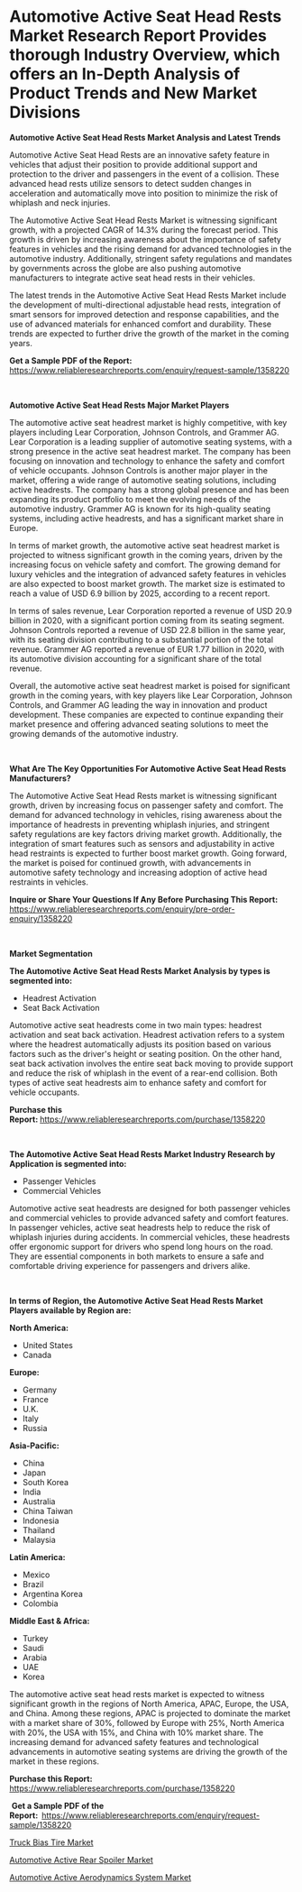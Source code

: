 <p><h1>Automotive Active Seat Head Rests Market Research Report Provides thorough Industry Overview, which offers an In-Depth Analysis of Product Trends and New Market Divisions</h1></p><p><strong>Automotive Active Seat Head Rests Market Analysis and Latest Trends</strong></p>
<p><p>Automotive Active Seat Head Rests are an innovative safety feature in vehicles that adjust their position to provide additional support and protection to the driver and passengers in the event of a collision. These advanced head rests utilize sensors to detect sudden changes in acceleration and automatically move into position to minimize the risk of whiplash and neck injuries.</p><p>The Automotive Active Seat Head Rests Market is witnessing significant growth, with a projected CAGR of 14.3% during the forecast period. This growth is driven by increasing awareness about the importance of safety features in vehicles and the rising demand for advanced technologies in the automotive industry. Additionally, stringent safety regulations and mandates by governments across the globe are also pushing automotive manufacturers to integrate active seat head rests in their vehicles.</p><p>The latest trends in the Automotive Active Seat Head Rests Market include the development of multi-directional adjustable head rests, integration of smart sensors for improved detection and response capabilities, and the use of advanced materials for enhanced comfort and durability. These trends are expected to further drive the growth of the market in the coming years.</p></p>
<p><strong>Get a Sample PDF of the Report:&nbsp;</strong> <a href="https://www.reliableresearchreports.com/enquiry/request-sample/1358220">https://www.reliableresearchreports.com/enquiry/request-sample/1358220</a></p>
<p>&nbsp;</p>
<p><strong>Automotive Active Seat Head Rests Major Market Players</strong></p>
<p><p>The automotive active seat headrest market is highly competitive, with key players including Lear Corporation, Johnson Controls, and Grammer AG. Lear Corporation is a leading supplier of automotive seating systems, with a strong presence in the active seat headrest market. The company has been focusing on innovation and technology to enhance the safety and comfort of vehicle occupants. Johnson Controls is another major player in the market, offering a wide range of automotive seating solutions, including active headrests. The company has a strong global presence and has been expanding its product portfolio to meet the evolving needs of the automotive industry. Grammer AG is known for its high-quality seating systems, including active headrests, and has a significant market share in Europe.</p><p>In terms of market growth, the automotive active seat headrest market is projected to witness significant growth in the coming years, driven by the increasing focus on vehicle safety and comfort. The growing demand for luxury vehicles and the integration of advanced safety features in vehicles are also expected to boost market growth. The market size is estimated to reach a value of USD 6.9 billion by 2025, according to a recent report.</p><p>In terms of sales revenue, Lear Corporation reported a revenue of USD 20.9 billion in 2020, with a significant portion coming from its seating segment. Johnson Controls reported a revenue of USD 22.8 billion in the same year, with its seating division contributing to a substantial portion of the total revenue. Grammer AG reported a revenue of EUR 1.77 billion in 2020, with its automotive division accounting for a significant share of the total revenue.</p><p>Overall, the automotive active seat headrest market is poised for significant growth in the coming years, with key players like Lear Corporation, Johnson Controls, and Grammer AG leading the way in innovation and product development. These companies are expected to continue expanding their market presence and offering advanced seating solutions to meet the growing demands of the automotive industry.</p></p>
<p>&nbsp;</p>
<p><strong>What Are The Key Opportunities For Automotive Active Seat Head Rests Manufacturers?</strong></p>
<p><p>The Automotive Active Seat Head Rests market is witnessing significant growth, driven by increasing focus on passenger safety and comfort. The demand for advanced technology in vehicles, rising awareness about the importance of headrests in preventing whiplash injuries, and stringent safety regulations are key factors driving market growth. Additionally, the integration of smart features such as sensors and adjustability in active head restraints is expected to further boost market growth. Going forward, the market is poised for continued growth, with advancements in automotive safety technology and increasing adoption of active head restraints in vehicles.</p></p>
<p><strong>Inquire or Share Your Questions If Any Before Purchasing This Report:</strong> <a href="https://www.reliableresearchreports.com/enquiry/pre-order-enquiry/1358220">https://www.reliableresearchreports.com/enquiry/pre-order-enquiry/1358220</a></p>
<p>&nbsp;</p>
<p><strong>Market Segmentation</strong></p>
<p><strong>The Automotive Active Seat Head Rests Market Analysis by types is segmented into:</strong></p>
<p><ul><li>Headrest Activation</li><li>Seat Back Activation</li></ul></p>
<p><p>Automotive active seat headrests come in two main types: headrest activation and seat back activation. Headrest activation refers to a system where the headrest automatically adjusts its position based on various factors such as the driver's height or seating position. On the other hand, seat back activation involves the entire seat back moving to provide support and reduce the risk of whiplash in the event of a rear-end collision. Both types of active seat headrests aim to enhance safety and comfort for vehicle occupants.</p></p>
<p><strong>Purchase this Report:&nbsp;</strong><a href="https://www.reliableresearchreports.com/purchase/1358220">https://www.reliableresearchreports.com/purchase/1358220</a></p>
<p>&nbsp;</p>
<p><strong>The Automotive Active Seat Head Rests Market Industry Research by Application is segmented into:</strong></p>
<p><ul><li>Passenger Vehicles</li><li>Commercial Vehicles</li></ul></p>
<p><p>Automotive active seat headrests are designed for both passenger vehicles and commercial vehicles to provide advanced safety and comfort features. In passenger vehicles, active seat headrests help to reduce the risk of whiplash injuries during accidents. In commercial vehicles, these headrests offer ergonomic support for drivers who spend long hours on the road. They are essential components in both markets to ensure a safe and comfortable driving experience for passengers and drivers alike.</p></p>
<p>&nbsp;</p>
<p><strong>In terms of Region, the Automotive Active Seat Head Rests Market Players available by Region are:</strong></p>
<p>
    <p> <strong> North America: </strong>
        <ul>
            <li>United States</li>
            <li>Canada</li>
        </ul>
        </p> 
    <p> <strong> Europe: </strong>
        <ul>
            <li>Germany</li>
            <li>France</li>
            <li>U.K.</li>
            <li>Italy</li>
            <li>Russia</li>
        </ul>
        </p> 
    <p> <strong> Asia-Pacific: </strong>
        <ul>
            <li>China</li>
            <li>Japan</li>
            <li>South Korea</li>
            <li>India</li>
            <li>Australia</li>
            <li>China Taiwan</li>
            <li>Indonesia</li>
            <li>Thailand</li>
            <li>Malaysia</li>
        </ul>
        </p> 
    <p> <strong> Latin America: </strong>
        <ul>
            <li>Mexico</li>
            <li>Brazil</li>
            <li>Argentina Korea</li>
            <li>Colombia</li>
        </ul>
        </p> 
    <p> <strong> Middle East & Africa: </strong>
        <ul>
            <li>Turkey</li>
            <li>Saudi</li>
            <li>Arabia</li>
            <li>UAE</li>
            <li>Korea</li>
        </ul>
    </p>
    </p>
<p><p>The automotive active seat head rests market is expected to witness significant growth in the regions of North America, APAC, Europe, the USA, and China. Among these regions, APAC is projected to dominate the market with a market share of 30%, followed by Europe with 25%, North America with 20%, the USA with 15%, and China with 10% market share. The increasing demand for advanced safety features and technological advancements in automotive seating systems are driving the growth of the market in these regions.</p></p>
<p><strong>Purchase this Report: </strong><a href="https://www.reliableresearchreports.com/purchase/1358220">https://www.reliableresearchreports.com/purchase/1358220</a></p>
<p>&nbsp;<strong>Get a Sample PDF of the Report:&nbsp;&nbsp;</strong><a href="https://www.reliableresearchreports.com/enquiry/request-sample/1358220">https://www.reliableresearchreports.com/enquiry/request-sample/1358220</a></p>
<p><strong></strong></p>
<p><p><a href="https://github.com/kosella/Market-Research-Report-List-2/blob/main/truck-bias-tire-market.md">Truck Bias Tire Market</a></p><p><a href="https://github.com/singletonthaxterkelliehr2df/Market-Research-Report-List-1/blob/main/automotive-active-rear-spoiler-market.md">Automotive Active Rear Spoiler Market</a></p><p><a href="https://github.com/kufem1/Market-Research-Report-List-1/blob/main/automotive-active-aerodynamics-system-market.md">Automotive Active Aerodynamics System Market</a></p></p>